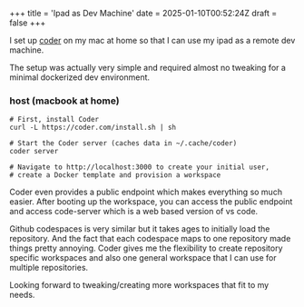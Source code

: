 +++
title = 'Ipad as Dev Machine'
date = 2025-01-10T00:52:24Z
draft = false
+++

I set up [coder](https://github.com/coder/coder) on my mac at home so that I can use my ipad as a remote dev machine.

The setup was actually very simple and required almost no tweaking for a minimal dockerized dev environment.

### host (macbook at home)
```
# First, install Coder
curl -L https://coder.com/install.sh | sh

# Start the Coder server (caches data in ~/.cache/coder)
coder server

# Navigate to http://localhost:3000 to create your initial user,
# create a Docker template and provision a workspace
```

Coder even provides a public endpoint which makes everything so much easier. 
After booting up the workspace, you can access the public endpoint and access code-server which is a web based version of vs code.

Github codespaces is very similar but it takes ages to initially load the repository. And the fact that each codespace maps to one repository made things pretty annoying.
Coder gives me the flexibility to create repository specific workspaces and also one general workspace that I can use for multiple repositories.

Looking forward to tweaking/creating more workspaces that fit to my needs.